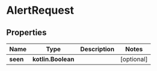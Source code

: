 
# AlertRequest

## Properties
Name | Type | Description | Notes
------------ | ------------- | ------------- | -------------
**seen** | **kotlin.Boolean** |  |  [optional]



